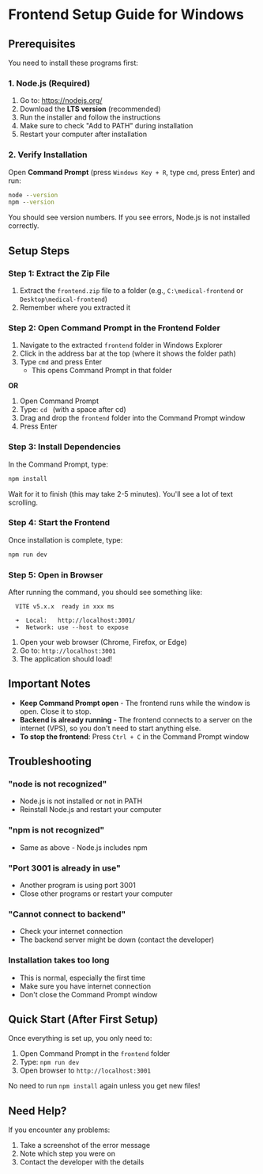# Frontend Setup Guide for Windows

## Prerequisites
You need to install these programs first:

### 1. Node.js (Required)
1. Go to: https://nodejs.org/
2. Download the **LTS version** (recommended)
3. Run the installer and follow the instructions
4. Make sure to check "Add to PATH" during installation
5. Restart your computer after installation

### 2. Verify Installation
Open **Command Prompt** (press `Windows Key + R`, type `cmd`, press Enter) and run:
```cmd
node --version
npm --version
```
You should see version numbers. If you see errors, Node.js is not installed correctly.

## Setup Steps

### Step 1: Extract the Zip File
1. Extract the `frontend.zip` file to a folder (e.g., `C:\medical-frontend` or `Desktop\medical-frontend`)
2. Remember where you extracted it

### Step 2: Open Command Prompt in the Frontend Folder
1. Navigate to the extracted `frontend` folder in Windows Explorer
2. Click in the address bar at the top (where it shows the folder path)
3. Type `cmd` and press Enter
   - This opens Command Prompt in that folder

**OR**

1. Open Command Prompt
2. Type: `cd ` (with a space after cd)
3. Drag and drop the `frontend` folder into the Command Prompt window
4. Press Enter

### Step 3: Install Dependencies
In the Command Prompt, type:
```cmd
npm install
```
Wait for it to finish (this may take 2-5 minutes). You'll see a lot of text scrolling.

### Step 4: Start the Frontend
Once installation is complete, type:
```cmd
npm run dev
```

### Step 5: Open in Browser
After running the command, you should see something like:
```
  VITE v5.x.x  ready in xxx ms

  ➜  Local:   http://localhost:3001/
  ➜  Network: use --host to expose
```

1. Open your web browser (Chrome, Firefox, or Edge)
2. Go to: `http://localhost:3001`
3. The application should load!

## Important Notes

- **Keep Command Prompt open** - The frontend runs while the window is open. Close it to stop.
- **Backend is already running** - The frontend connects to a server on the internet (VPS), so you don't need to start anything else.
- **To stop the frontend**: Press `Ctrl + C` in the Command Prompt window

## Troubleshooting

### "node is not recognized"
- Node.js is not installed or not in PATH
- Reinstall Node.js and restart your computer

### "npm is not recognized"
- Same as above - Node.js includes npm

### "Port 3001 is already in use"
- Another program is using port 3001
- Close other programs or restart your computer

### "Cannot connect to backend"
- Check your internet connection
- The backend server might be down (contact the developer)

### Installation takes too long
- This is normal, especially the first time
- Make sure you have internet connection
- Don't close the Command Prompt window

## Quick Start (After First Setup)

Once everything is set up, you only need to:
1. Open Command Prompt in the `frontend` folder
2. Type: `npm run dev`
3. Open browser to `http://localhost:3001`

No need to run `npm install` again unless you get new files!

## Need Help?

If you encounter any problems:
1. Take a screenshot of the error message
2. Note which step you were on
3. Contact the developer with the details


